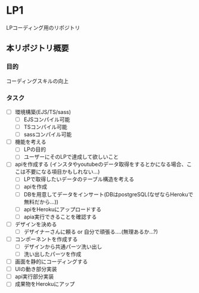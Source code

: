 # LP1
LPコーディング用のリポジトリ

## 本リポジトリ概要
### 目的
コーディングスキルの向上

### タスク 
- [ ] 環境構築(EJS/TS/sass)
  - [ ] EJSコンパイル可能
  - [ ] TSコンパイル可能
  - [ ] sassコンパイル可能
- [ ] 機能を考える
  - [ ] LPの目的
  - [ ] ユーザーにそのLPで達成して欲しいこと
- [ ] apiを作成する (インスタやyoutubeのデータ取得をするとかになる場合、ここは不要になる項目かもしれない...)
  - [ ] LPで取得したいデータのテーブル構造を考える
  - [ ] apiを作成
  - [ ] DBを用意してデータをインサート(DBはpostgreSQL(なぜならHerokuで無料だから...))
  - [ ] apiをHerokuにアップロードする
  - [ ] apia実行できることを確認する
- [ ] デザインを決める
  - [ ] デザイナーさんに頼る or 自分で頑張る....(無理あるか...?)
- [ ] コンポーネントを作成する
  - [ ] デザインから共通パーツ洗い出し
  - [ ] 洗い出したパーツを作成
- [ ] 画面を静的にコーディングする
- [ ] UIの動き部分実装
- [ ] api実行部分実装
- [ ] 成果物をHerokuにアップ
